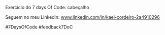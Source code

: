 Exercício do 7 days Of Code: cabeçalho

Seguem no meu Linkedin: www.linkedin.com/in/kael-cordeiro-2a4910296

#7DaysOfCode
#feedback7DoC
